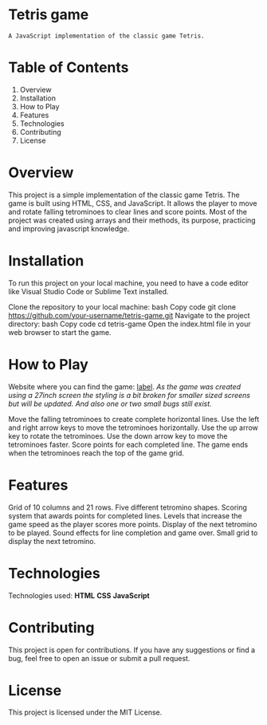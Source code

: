 # Tetris game

`A JavaScript implementation of the classic game Tetris.`

# Table of Contents

1. Overview
2. Installation
3. How to Play
4. Features
5. Technologies
6. Contributing
7. License

# Overview

This project is a simple implementation of the classic game Tetris. The game is built using HTML, CSS, and JavaScript. It allows the player to move and rotate falling tetrominoes to clear lines and score points.
Most of the project was created using arrays and their methods, its purpose, practicing and improving javascript knowledge.

# Installation

To run this project on your local machine, you need to have a code editor like Visual Studio Code or Sublime Text installed.

Clone the repository to your local machine:
bash
Copy code
git clone https://github.com/your-username/tetris-game.git
Navigate to the project directory:
bash
Copy code
cd tetris-game
Open the index.html file in your web browser to start the game.

# How to Play

Website where you can find the game: [label](https://stylok5.github.io/). _As the game was created using a 27inch screen the styling is a bit broken for smaller sized screens but will be updated. And also one or two small bugs still exist._

Move the falling tetrominoes to create complete horizontal lines.
Use the left and right arrow keys to move the tetrominoes horizontally.
Use the up arrow key to rotate the tetrominoes.
Use the down arrow key to move the tetrominoes faster.
Score points for each completed line.
The game ends when the tetrominoes reach the top of the game grid.

# Features

Grid of 10 columns and 21 rows.
Five different tetromino shapes.
Scoring system that awards points for completed lines.
Levels that increase the game speed as the player scores more points.
Display of the next tetromino to be played.
Sound effects for line completion and game over.
Small grid to display the next tetromino.

# Technologies

Technologies used:
**HTML**
**CSS**
**JavaScript**

# Contributing

This project is open for contributions. If you have any suggestions or find a bug, feel free to open an issue or submit a pull request.

# License

This project is licensed under the MIT License.
